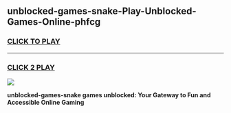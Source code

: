 
## unblocked-games-snake-Play-Unblocked-Games-Online-phfcg
<h3>
<a href="https://premium76.site?title=unblocked-games-snake&ref=24A">CLICK TO PLAY</a></h3>
<hr>

<h3>
<a href="https://premium76.site?title=unblocked-games-snake&ref=24A">CLICK 2 PLAY</a>
  
</h3>

<a href="https://premium76.site?title=unblocked-games-snake&ref=24A"><img src="https://clearcache.store/games.png"></a>


**unblocked-games-snake games unblocked: Your Gateway to Fun and Accessible Online Gaming**
